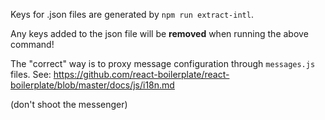 Keys for .json files are generated by `npm run extract-intl`.

Any keys added to the json file will be **removed** when running the above command!

The "correct" way is to proxy message configuration through `messages.js` files.
See: https://github.com/react-boilerplate/react-boilerplate/blob/master/docs/js/i18n.md

(don't shoot the messenger) 
